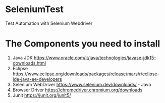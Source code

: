 # SeleniumTest
 Test Automation with Selenium Webdriver
 
 # The Components you need to install
 1. Java JDK  https://www.oracle.com/it/java/technologies/javase-jdk15-downloads.html
 2. Eclipse   https://www.eclipse.org/downloads/packages/release/mars/r/eclipse-ide-java-ee-developers
 3. Selenium WebDriver  https://www.selenium.dev/downloads/   - Java 
 4. Browser Driver      https://chromedriver.chromium.org/downloads
 5. Junit               https://junit.org/junit5/
 
 
 
 
 

